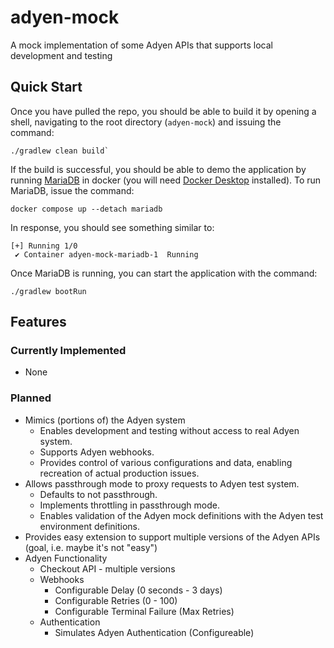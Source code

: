 # adyen-mock
A mock implementation of some Adyen APIs that supports local development and testing

## Quick Start
Once you have pulled the repo, you should be able to build it by opening a shell, navigating to the root directory (`adyen-mock`) and issuing the command:
```
./gradlew clean build`
```

If the build is successful, you should be able to demo the application by running [MariaDB](https://mariadb.org/) in docker (you will need [Docker Desktop](https://www.docker.com/) installed).  To run MariaDB, issue the command:
```
docker compose up --detach mariadb
```
In response, you should see something similar to:
```
[+] Running 1/0
 ✔ Container adyen-mock-mariadb-1  Running
 ```
 
 Once MariaDB is running, you can start the application with the command:
 ```
 ./gradlew bootRun
 ```
 
## Features
 
### Currently Implemented

* None

### Planned

* Mimics (portions of) the Adyen system
    * Enables development and testing without access to real Adyen system.
    * Supports Adyen webhooks.
    * Provides control of various configurations and data, enabling recreation of actual production issues.
* Allows passthrough mode to proxy requests to Adyen test system.
    * Defaults to not passthrough.
    * Implements throttling in passthrough mode.
    * Enables validation of the Adyen mock definitions with the Adyen test environment definitions.
* Provides easy extension to support multiple versions of the Adyen APIs (goal, i.e. maybe it's not "easy")
* Adyen Functionality
    * Checkout API - multiple versions
    * Webhooks
        * Configurable Delay (0 seconds - 3 days)
        * Configurable Retries (0 - 100)
        * Configurable Terminal Failure (Max Retries)
    * Authentication
        * Simulates Adyen Authentication (Configureable)
 

